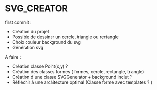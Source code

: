# SVG_CREATOR

first commit : 
- Création du projet 
- Possible de dessiner un cercle, triangle ou rectangle
- Choix couleur background du svg
- Génération svg



A faire : 
- Création classe Point(x,y) ?
- Création des classes formes ( formes, cercle, rectangle, triangle) 
- Création d'une classe SVGGenerator + background inclut ?
- Réfléchir à une architecture optimal (Classe forme avec templates ? ) 

